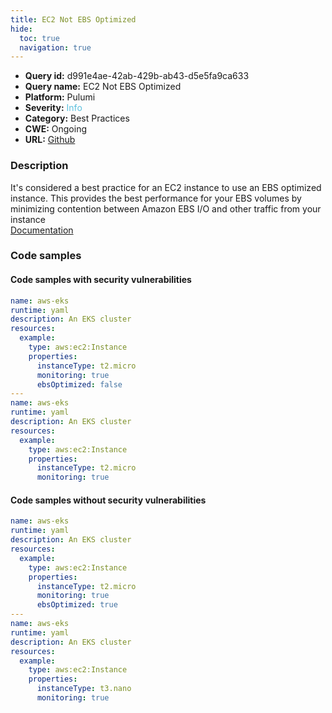 ```yaml
---
title: EC2 Not EBS Optimized
hide:
  toc: true
  navigation: true
---
```


<style>
  .highlight .hll {
    background-color: #ff171742;
  }
  .md-content {
    max-width: 1100px;
    margin: 0 auto;
  }
</style>

-   **Query id:** d991e4ae-42ab-429b-ab43-d5e5fa9ca633
-   **Query name:** EC2 Not EBS Optimized
-   **Platform:** Pulumi
-   **Severity:** <span style="color:#5bc0de">Info</span>
-   **Category:** Best Practices
-   **CWE:** Ongoing
-   **URL:** [Github](https://github.com/Checkmarx/kics/tree/master/assets/queries/pulumi/aws/ec2_not_ebs_optimized)

### Description
It's considered a best practice for an EC2 instance to use an EBS optimized instance. This provides the best performance for your EBS volumes by minimizing contention between Amazon EBS I/O and other traffic from your instance<br>
[Documentation](https://www.pulumi.com/registry/packages/aws/api-docs/ec2/instance/#ebsoptimized_yaml)

### Code samples
#### Code samples with security vulnerabilities
```yaml title="Positive test num. 1 - yaml file" hl_lines="10 18"
name: aws-eks
runtime: yaml
description: An EKS cluster
resources:
  example:
    type: aws:ec2:Instance
    properties:
      instanceType: t2.micro
      monitoring: true
      ebsOptimized: false
---
name: aws-eks
runtime: yaml
description: An EKS cluster
resources:
  example:
    type: aws:ec2:Instance
    properties:
      instanceType: t2.micro
      monitoring: true

```


#### Code samples without security vulnerabilities
```yaml title="Negative test num. 1 - yaml file"
name: aws-eks
runtime: yaml
description: An EKS cluster
resources:
  example:
    type: aws:ec2:Instance
    properties:
      instanceType: t2.micro
      monitoring: true
      ebsOptimized: true
---
name: aws-eks
runtime: yaml
description: An EKS cluster
resources:
  example:
    type: aws:ec2:Instance
    properties:
      instanceType: t3.nano
      monitoring: true

```
